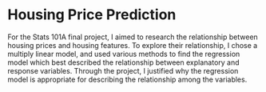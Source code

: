 # Housing Price Prediction
For the Stats 101A final project, I aimed to research the relationship between housing prices and housing features. To explore their relationship, I chose a multiply linear model, and used various methods to find the regression model which best described the relationship between explanatory and response variables. Through the project, I justified why the regression model is appropriate for describing the relationship among the variables.
